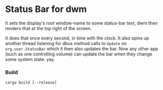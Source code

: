 # Status Bar for dwm

It sets the display's root window-name to some status-bar text, dwm then renders that at the top right of the screen.

It does that once every second, in time with the clock. It also spins up another thread listening for dbus method calls to `Update` on `org.user.StatusBar` which it then also updates the bar. Now any other app (such as one controlling volume) can update the bar when they change some system state. yay.

### Build
`cargo build [--release]`